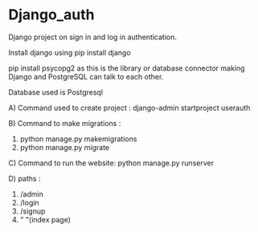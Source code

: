 # Django_auth

Django project on sign in and log in authentication.

Install django using pip install django

pip install psycopg2 as this is the library or database connector making Django and PostgreSQL can talk to each other.

Database used is Postgresql

A) Command used to create project :
django-admin startproject userauth

B) Command to make migrations :
1) python manage.py makemigrations
2) python manage.py migrate


C) Command to run the website:
python manage.py runserver

D) paths :
1) /admin
2) /login
3) /signup
4) " "(index page)
